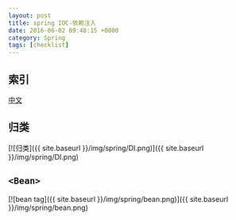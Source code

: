 ```yaml
---
layout: post
title: spring IOC-依赖注入
date: 2016-06-02 09:48:15 +0800
category: Spring
tags: [checklist]
---
```


## 索引

[中文](https://www.evernote.com/shard/s250/sh/026afcb5-0a7e-414f-9f22-54b59d6726a8/c323deea7b1ca9eda16e70a03f07ce38)


## 归类

[![归类]({{ site.baseurl }}/img/spring/DI.png)]({{ site.baseurl }}/img/spring/DI.png)

## `<Bean>`

[![bean tag]({{ site.baseurl }}/img/spring/bean.png)]({{ site.baseurl }}/img/spring/bean.png)
